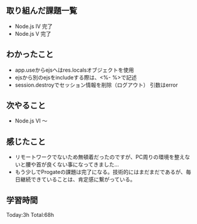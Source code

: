 ## 取り組んだ課題一覧
- Node.js Ⅳ 完了
- Node.js Ⅴ 完了

## わかったこと
- app.useからejsへはres.localsオブジェクトを使用
- ejsから別のejsをincludeする際は、<%- %>で記述
- session.destroyでセッション情報を削除（ログアウト）
引数はerror

## 次やること
- Node.js Ⅵ  ～

## 感じたこと
- リモートワークでないため無頓着だったのですが、PC周りの環境を整えないと腰や首が良くない事になってきました…
- もう少しでProgateの課題は完了になる。技術的にはまだまだであるが、毎日継続できていることは、肯定感に繋がっている。

## 学習時間
Today:3h
Total:68h
